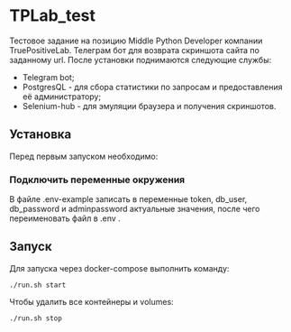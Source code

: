 # TPLab_test
Тестовое задание на позицию Middle Python Developer компании TruePositiveLab. Телеграм бот для возврата скриншота сайта по заданному url. После установки поднимаются следующие службы:
- Telegram bot;
- PostgresQL - для сбора статистики по запросам и предоставления её администратору;
- Selenium-hub - для эмуляции браузера и получения скриншотов.

## Установка 
Перед первым запуском необходимо:

### Подключить переменные окружения

В файле .env-example записать в переменные token, db_user, db_password и adminpassword
актуальные значения, после чего переименовать файл в .env .

## Запуск

Для запуска через docker-compose выполнить команду:

```./run.sh start```

Чтобы удалить все контейнеры и volumes:

```./run.sh stop```
